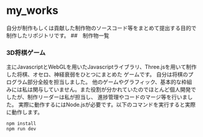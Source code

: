 # my_works
自分が制作もしくは貢献した制作物のソースコード等をまとめて提出する目的で制作したリポジトリです。
##　制作物一覧
### 3D将棋ゲーム
主にJavascriptとWebGLを用いたJavascriptライブラリ、Three.jsを用いて制作した将棋、オセロ、神経衰弱をひとつにまとめた
ゲームです。
自分は将棋のプログラム部分全般を担当しました。
他のゲームやグラフィック、基本的な枠組みには私は関与していません。また役割が分かれていたのでほとんど個人開発でしたが、制作リーダーは私が担当し、
進捗管理やコードのマージ等を行いました。
実際に動作するにはNode.jsが必要です。以下のコマンドを実行すると実際に動作します。
```
npm install
npm run dev
```
### 
 
 
